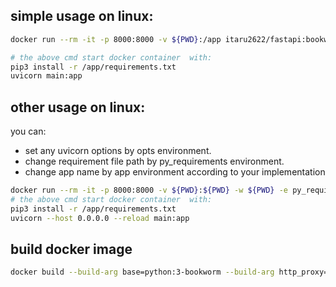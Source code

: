 ## simple usage on linux:
```bash
docker run --rm -it -p 8000:8000 -v ${PWD}:/app itaru2622/fastapi:bookworm

# the above cmd start docker container  with:
pip3 install -r /app/requirements.txt
uvicorn main:app 
```

## other usage on linux:
you can:
- set any uvicorn options by opts environment.
- change requirement file path by py_requirements environment.
- change app name by app environment according to your implementation
```bash
docker run --rm -it -p 8000:8000 -v ${PWD}:${PWD} -w ${PWD} -e py_requirements=/app/requirements.txt  -e app=main:app -e opts='--host 0.0.0.0 --reload' itaru2622/fastapi:bookworm
# the above cmd start docker container  with:
pip3 install -r /app/requirements.txt
uvicorn --host 0.0.0.0 --reload main:app
```

## build docker image
```bash
docker build --build-arg base=python:3-bookworm --build-arg http_proxy=${http_proxy} --build-arg https_proxy=${https_proxy} -t itaru2622/fastapi:bookworm .
```
